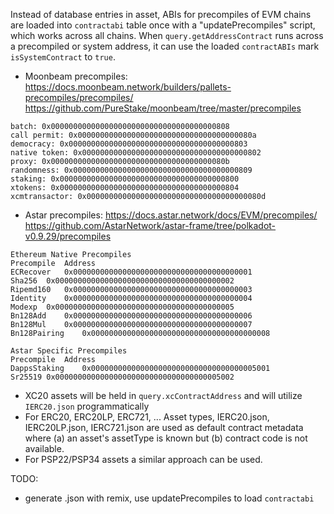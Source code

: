 Instead of database entries in asset, ABIs for precompiles of EVM chains are loaded into `contractabi` table once with a "updatePrecompiles" script, which works across all chains.
When `query.getAddressContract` runs across a precompiled or system address, it can use the loaded `contractABIs` mark `isSystemContract` to `true`.

* Moonbeam precompiles: https://docs.moonbeam.network/builders/pallets-precompiles/precompiles/ https://github.com/PureStake/moonbeam/tree/master/precompiles
```
batch: 0x0000000000000000000000000000000000000808
call permit: 0x000000000000000000000000000000000000080a  
democracy: 0x0000000000000000000000000000000000000803
native token: 0x0000000000000000000000000000000000000802
proxy: 0x000000000000000000000000000000000000080b
randomness: 0x0000000000000000000000000000000000000809
staking: 0x0000000000000000000000000000000000000800
xtokens: 0x0000000000000000000000000000000000000804
xcmtransactor: 0x000000000000000000000000000000000000080d
```

* Astar precompiles: https://docs.astar.network/docs/EVM/precompiles/ https://github.com/AstarNetwork/astar-frame/tree/polkadot-v0.9.29/precompiles
```
Ethereum Native Precompiles
Precompile	Address
ECRecover	0x0000000000000000000000000000000000000001
Sha256	0x0000000000000000000000000000000000000002
Ripemd160	0x0000000000000000000000000000000000000003
Identity	0x0000000000000000000000000000000000000004
Modexp	0x0000000000000000000000000000000000000005
Bn128Add	0x0000000000000000000000000000000000000006
Bn128Mul	0x0000000000000000000000000000000000000007
Bn128Pairing	0x0000000000000000000000000000000000000008

Astar Specific Precompiles
Precompile	Address
DappsStaking	0x0000000000000000000000000000000000005001
Sr25519	0x0000000000000000000000000000000000005002
````

* XC20 assets will be held in `query.xcContractAddress` and will utilize `IERC20.json` programmatically
* For ERC20, ERC20LP, ERC721, ... Asset types,  IERC20.json, IERC20LP.json, IERC721.json are used as default contract metadata where (a) an asset's assetType is known
but (b) contract code is not available.
* For PSP22/PSP34 assets a similar approach can be used.

TODO:
* generate .json with remix, use updatePrecompiles to load `contractabi`
